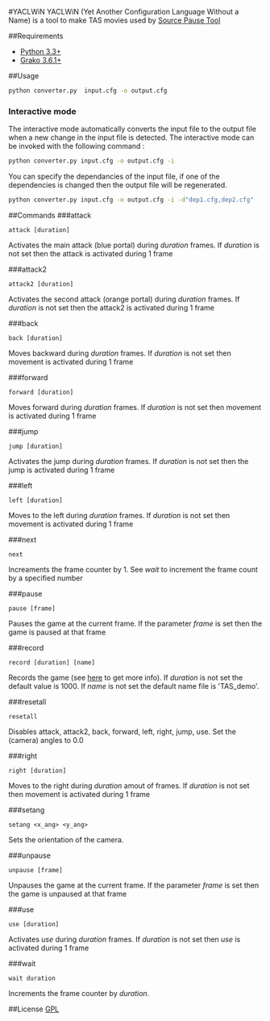 #YACLWiN
YACLWiN (Yet Another Configuration Language Without a Name) is a tool to make TAS movies used by [Source Pause Tool](http://wiki.sourceruns.org/wiki/Source_Pause_Tool)

##Requirements
* [Python 3.3+](https://www.python.org/downloads/)
* [Grako 3.6.1+](https://pypi.python.org/pypi/grako/3.6.1)

##Usage
```sh
python converter.py  input.cfg -o output.cfg
```
### Interactive mode
The interactive mode automatically converts the input file to the output file when a new change in the input file is detected.
The interactive mode can be invoked with the following command :
```sh
python converter.py input.cfg -o output.cfg -i
```
You can specify the dependancies of the input file, if one of the dependencies is changed then the output file will be regenerated.
```sh
python converter.py input.cfg -o output.cfg -i -d"dep1.cfg,dep2.cfg"
```

##Commands
###attack
```
attack [duration]
```
Activates the main attack (blue portal) during _duration_ frames. If _duration_ is not set then the attack is activated during 1 frame

###attack2
```
attack2 [duration]
```
Activates the second attack (orange portal) during _duration_ frames. If _duration_ is not set then the attack2 is activated during 1 frame

###back
```
back [duration]
```
Moves backward during _duration_ frames. If _duration_ is not set then movement is activated during 1 frame

###forward
```
forward [duration]
```
Moves forward during _duration_ frames. If _duration_ is not set then movement is activated during 1 frame

###jump
```
jump [duration]
```
Activates the jump during _duration_ frames. If _duration_ is not set then the jump is activated during 1 frame

###left
```
left [duration]
```
Moves to the left during _duration_ frames. If _duration_ is not set then movement is activated during 1 frame

###next
```
next
```
Increaments the frame counter by 1. See _wait_ to increment the frame count by a specified number

###pause
```
pause [frame]
```
Pauses the game at the current frame. If the parameter _frame_ is set then the game is paused at that frame

###record
```
record [duration] [name]
```
Records the game (see [here](https://developer.valvesoftware.com/wiki/Demo_Recording_Tools) to get more info). If _duration_ is not set the default value is 1000. If _name_ is not set the default name file is 'TAS_demo'.

###resetall
```
resetall
```
Disables attack, attack2, back, forward, left, right, jump, use. Set the (camera) angles to 0.0

###right
```
right [duration]
```
Moves to the right during _duration_ amout of frames. If _duration_ is not set then movement is activated during 1 frame

###setang
```
setang <x_ang> <y_ang>
```
Sets the orientation of the camera.

###unpause
```
unpause [frame]
```
Unpauses the game at the current frame. If the parameter _frame_ is set then the game is unpaused at that frame

###use
```
use [duration]
```
Activates _use_ during _duration_ frames. If _duration_ is not set then _use_ is activated during 1 frame

###wait
```
wait duration
```
Increments the frame counter by _duration_.

##License
[GPL](http://www.gnu.org/licenses/gpl.txt)
